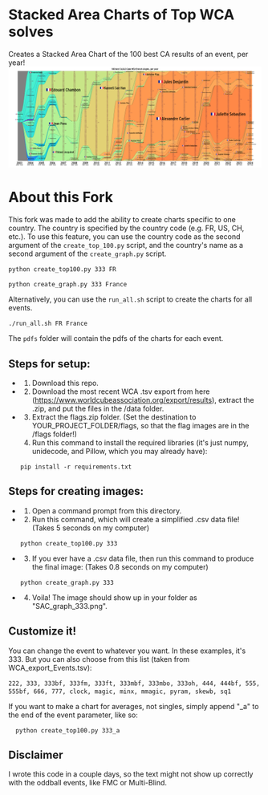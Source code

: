 # Stacked Area Charts of Top WCA solves
 
Creates a Stacked Area Chart of the 100 best CA results of an event, per year!
![a stacked area chart of the top 100 3x3 solves per year](SAC_graph_333.png)

# About this Fork

This fork was made to add the ability to create charts specific to one country.
The country is specified by the country code (e.g. FR, US, CH, etc.).
To use this feature, you can use the country code as the second argument of the `create_top_100.py` script,
and the country's name as a second argument of the `create_graph.py` script.

```
python create_top100.py 333 FR
```
```
python create_graph.py 333 France
```

Alternatively, you can use the `run_all.sh` script to create the charts for all events.

```
./run_all.sh FR France
```

The `pdfs` folder will contain the pdfs of the charts for each event.

## Steps for setup:
* 1. Download this repo.
* 2.  Download the most recent WCA .tsv export from here (https://www.worldcubeassociation.org/export/results), extract the .zip, and put the files in the /data folder.
* 3.  Extract the flags.zip folder. (Set the destination to YOUR_PROJECT_FOLDER/flags, so that the flag images are in the /flags folder!)
  4.  Run this command to install the required libraries (it's just numpy, unidecode, and Pillow, which you may already have):
     ```
     pip install -r requirements.txt
     ```

## Steps for creating images:
* 1. Open a command prompt from this directory.
* 2. Run this command, which will create a simplified .csv data file!  (Takes 5 seconds on my computer)
   ```
   python create_top100.py 333
   ```
* 3. If you ever have a .csv data file, then run this command to produce the final image:   (Takes 0.8 seconds on my computer)
   ```
   python create_graph.py 333
   ```
* 4. Voila! The image should show up in your folder as "SAC_graph_333.png".

## Customize it!

You can change the event to whatever you want. In these examples, it's 333. But you can also choose from this list (taken from WCA_export_Events.tsv):
```
222, 333, 333bf, 333fm, 333ft, 333mbf, 333mbo, 333oh, 444, 444bf, 555, 555bf, 666, 777, clock, magic, minx, mmagic, pyram, skewb, sq1
```

If you want to make a chart for averages, not singles, simply append "_a" to the end of the event parameter, like so:
 ```
   python create_top100.py 333_a
   ```

## Disclaimer

I wrote this code in a couple days, so the text might not show up correctly with the oddball events, like FMC or Multi-Blind.
